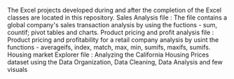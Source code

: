 The Excel projects developed during and after the completion of the Excel classes are located in this repository. 
Sales Analysis file : The file contains a global company's sales transaction analysis by using the fuctions - sum, countif; pivot tables and charts.
Product pricing and profit analysis file : Product pricing and profitability for a retail company analysis by usint the functions - averageifs, index, match, max, min, sumifs, maxifs, sumifs.
Housing market Explorer file : Analyzing the California Housing Prices dataset using the Data Organization, Data Cleaning, Data Analysis and few visuals 
